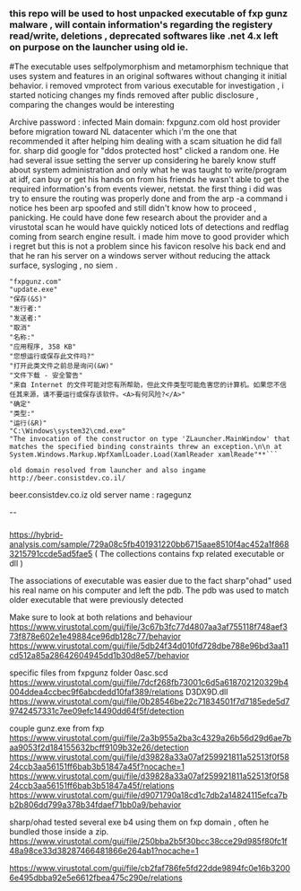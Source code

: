 ### this repo will be used to host unpacked executable of fxp gunz malware , will contain information's regarding the registery read/write, deletions , deprecated softwares like .net 4.x left on purpose on the launcher using old ie.
#The executable uses selfpolymorphism and metamorphism technique that uses system and features in an original softwares without changing it initial behavior.
    i removed vmprotect from various executable for investigation , i started noticing changes my finds removed after public disclosure , comparing the changes would be interesting

Archive password : infected
Main domain: fxpgunz.com
old host provider before migration toward NL datacenter which i'm the one that recommended it after helping him dealing with a scam situation he did fall for.
sharp did google for "ddos protected host" clicked a random one. He had several issue setting the server up considering he barely know stuff about system administration and only what he was taught to write/program at idf, can buy or get his hands on from his friends he wasn't able to get the required information's from events viewer, netstat.
the first thing i did was try to ensure the routing was properly done and from the arp -a command i notice hes been arp spoofed and still didn't know how to proceed , panicking. He could have done few research about the provider and a virustotal scan he would have quickly noticed lots of detections and redflag coming from  search engine result.
i made him move to good provider which i regret but this is not a problem since his favicon resolve his back end and that he ran his server on a windows server without reducing the attack surface, sysloging , no siem .
```
"fxpgunz.com"
"update.exe"
"保存(&S)"
"发行者:"
"发送者:"
"取消"
"名称:"
"应用程序, 358 KB"
"您想运行或保存此文件吗?"
"打开此类文件之前总是询问(&W)"
"文件下载 - 安全警告"
"来自 Internet 的文件可能对您有所帮助，但此文件类型可能危害您的计算机。如果您不信任其来源，请不要运行或保存该软件。<A>有何风险?</A>"
"确定"
"类型:"
"运行(&R)"
"C:\Windows\system32\cmd.exe"
"The invocation of the constructor on type 'ZLauncher.MainWindow' that matches the specified binding constraints threw an exception.\n\n at System.Windows.Markup.WpfXamlLoader.Load(XamlReader xamlReade"**```
```
    old domain resolved from launcher and also ingame http://beer.consistdev.co.il/
beer.consistdev.co.iz
old server name : ragegunz

--
###
https://hybrid-analysis.com/sample/729a08c5fb401931220bb6715aae8510f4ac452a1f8683215791ccde5ad5fae5 ( The collections contains fxp related executable or dll ) 

The  associations of executable was easier due to the fact sharp"ohad" used his real name on  his computer and left the pdb.
The pdb was used to match older executable that were previously detected 

Make sure to look at both relations and behaviour
https://www.virustotal.com/gui/file/3c67b3fc77d4807aa3af755118f748aef373f878e602e1e49884ce96db128c77/behavior
https://www.virustotal.com/gui/file/5db24f34d010fd728dbe788e96bd3aa11cd512a85a28642604945dd1b30d8e57/behavior

specific files from fxpgunz folder
0asc.scd
https://www.virustotal.com/gui/file/7dcf268fb73001c6d5a618702120329b4004ddea4ccbec9f6abcdedd10faf389/relations
D3DX9D.dll
https://www.virustotal.com/gui/file/0b28546be22c71834501f7d7185ede5d79742457331c7ee09efc14490dd64f5f/detection

couple gunz.exe from fxp
https://www.virustotal.com/gui/file/2a3b955a2ba3c4329a26b56d29d6ae7baa9053f2d184155632bcff9109b32e26/detection
https://www.virustotal.com/gui/file/d39828a33a07af259921811a52513f0f5824ccb3aa56151ff6bab3b51847a45f?nocache=1
https://www.virustotal.com/gui/file/d39828a33a07af259921811a52513f0f5824ccb3aa56151ff6bab3b51847a45f/relations
https://www.virustotal.com/gui/file/d9071790a18cd1c7db2a14824115efca7bb2b806dd799a378b34fdaef71bb0a9/behavior

sharp/ohad tested several exe b4 using them on fxp domain , often he bundled those inside a zip.
https://www.virustotal.com/gui/file/250bba2b5f30bcc38cce29d985f80fc1f48a98ce33d38287466481866e264ab1?nocache=1

https://www.virustotal.com/gui/file/cb2faf786fe5fd22dde9894fc0e16b32006e495dbba92e5e6612fbea475c290e/relations



